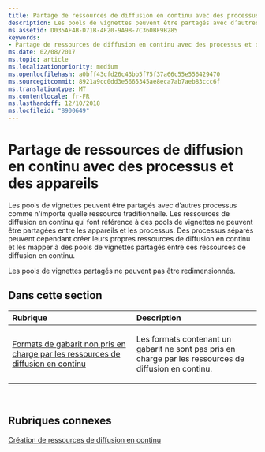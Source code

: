 ```yaml
---
title: Partage de ressources de diffusion en continu avec des processus et des appareils
description: Les pools de vignettes peuvent être partagés avec d’autres processus comme n'importe quelle ressource traditionnelle. Les ressources de diffusion en continu qui font référence à des pools de vignettes ne peuvent être partagées entre les appareils et les processus.
ms.assetid: D035AF4B-D71B-4F20-9A98-7C360BF9B285
keywords:
- Partage de ressources de diffusion en continu avec des processus et des appareils
ms.date: 02/08/2017
ms.topic: article
ms.localizationpriority: medium
ms.openlocfilehash: a0bff43cfd26c43bb5f75f37a66c55e556429470
ms.sourcegitcommit: 8921a9cc0dd3e5665345ae8eca7ab7aeb83ccc6f
ms.translationtype: MT
ms.contentlocale: fr-FR
ms.lasthandoff: 12/10/2018
ms.locfileid: "8900649"
---
```

# <a name="span-iddirect3dconceptsstreaming-resource-cross-process-and-device-sharingspanstreaming-resource-cross-process-and-device-sharing"></a><span id="direct3dconcepts.streaming-resource-cross-process-and-device-sharing"></span>Partage de ressources de diffusion en continu avec des processus et des appareils


Les pools de vignettes peuvent être partagés avec d’autres processus comme n'importe quelle ressource traditionnelle. Les ressources de diffusion en continu qui font référence à des pools de vignettes ne peuvent être partagées entre les appareils et les processus. Des processus séparés peuvent cependant créer leurs propres ressources de diffusion en continu et les mapper à des pools de vignettes partagés entre ces ressources de diffusion en continu.

Les pools de vignettes partagés ne peuvent pas être redimensionnés.

## <a name="span-idin-this-sectionspanin-this-section"></a><span id="in-this-section"></span>Dans cette section


<table>
<colgroup>
<col width="50%" />
<col width="50%" />
</colgroup>
<thead>
<tr class="header">
<th align="left">Rubrique</th>
<th align="left">Description</th>
</tr>
</thead>
<tbody>
<tr class="odd">
<td align="left"><p><a href="stencil-formats-not-supported-with-streaming-resources.md">Formats de gabarit non pris en charge par les ressources de diffusion en continu</a></p></td>
<td align="left"><p>Les formats contenant un gabarit ne sont pas pris en charge par les ressources de diffusion en continu.</p></td>
</tr>
</tbody>
</table>

 

## <a name="span-idrelated-topicsspanrelated-topics"></a><span id="related-topics"></span>Rubriques connexes


[Création de ressources de diffusion en continu](creating-streaming-resources.md)

 

 




